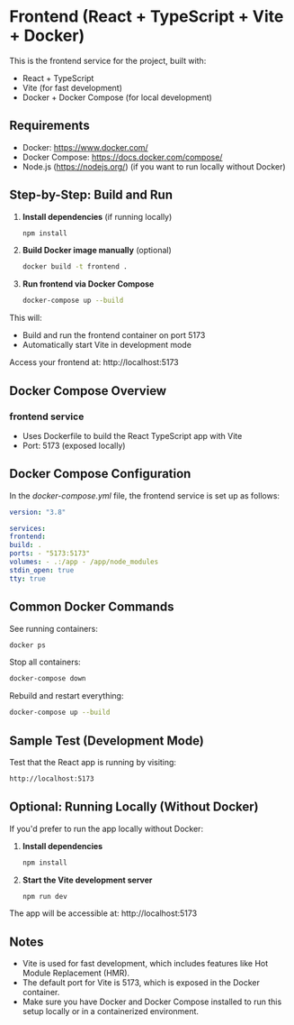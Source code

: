 # Frontend (React + TypeScript + Vite + Docker)

This is the frontend service for the project, built with:
- React + TypeScript
- Vite (for fast development)
- Docker + Docker Compose (for local development)

## Requirements

- Docker: https://www.docker.com/
- Docker Compose: https://docs.docker.com/compose/
- Node.js (https://nodejs.org/) (if you want to run locally without Docker)

## Step-by-Step: Build and Run

1. **Install dependencies** (if running locally)
   ```bash
   npm install
   ```

2. **Build Docker image manually** (optional)
   ```bash
   docker build -t frontend .
   ```

3. **Run frontend via Docker Compose**
   ```bash
   docker-compose up --build
   ```

This will:
- Build and run the frontend container on port 5173
- Automatically start Vite in development mode

Access your frontend at: http://localhost:5173

## Docker Compose Overview

### frontend service
- Uses Dockerfile to build the React TypeScript app with Vite
- Port: 5173 (exposed locally)

## Docker Compose Configuration

In the *docker-compose.yml* file, the frontend service is set up as follows:
   ```yaml
   version: "3.8"

   services:
   frontend:
   build: .
   ports: - "5173:5173"
   volumes: - .:/app - /app/node_modules
   stdin_open: true
   tty: true
   ```

## Common Docker Commands

See running containers:
   ```bash
   docker ps
   ```
Stop all containers:
   ```bash
   docker-compose down
   ```
Rebuild and restart everything:
   ```bash
   docker-compose up --build
   ```

## Sample Test (Development Mode)

Test that the React app is running by visiting:
   ```bash
   http://localhost:5173
   ```

## Optional: Running Locally (Without Docker)

If you'd prefer to run the app locally without Docker:
1. **Install dependencies**
   ```bash
   npm install
   ```
   
2. **Start the Vite development server**
   ```bash
   npm run dev
   ```

The app will be accessible at: http://localhost:5173

## Notes

- Vite is used for fast development, which includes features like Hot Module Replacement (HMR).
- The default port for Vite is 5173, which is exposed in the Docker container.
- Make sure you have Docker and Docker Compose installed to run this setup locally or in a containerized environment.
